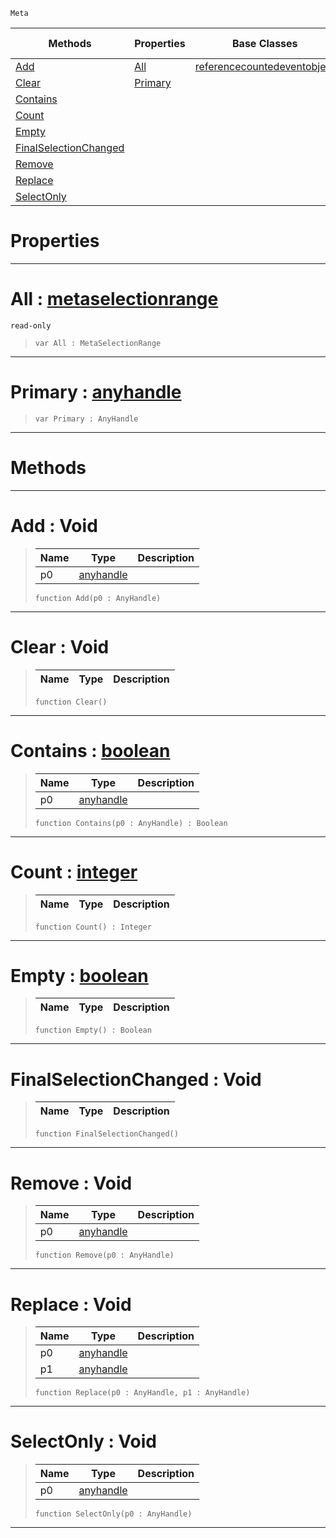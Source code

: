  `Meta`

|Methods|Properties|Base Classes|Derived Classes|
|---|---|---|---|
|[ Add](https://github.com/ZilchEngine/ZilchDocs/blob/master/code_reference/class_reference/metaselection.markdown#add-void)|[ All](https://github.com/ZilchEngine/ZilchDocs/blob/master/code_reference/class_reference/metaselection.markdown#all-zilch-engine-document)|[referencecountedeventobject](https://github.com/ZilchEngine/ZilchDocs/blob/master/code_reference/class_reference/referencecountedeventobject.markdown)| |
|[ Clear](https://github.com/ZilchEngine/ZilchDocs/blob/master/code_reference/class_reference/metaselection.markdown#clear-void)|[ Primary](https://github.com/ZilchEngine/ZilchDocs/blob/master/code_reference/class_reference/metaselection.markdown#primary-zilch-engine-docu)| | |
|[ Contains](https://github.com/ZilchEngine/ZilchDocs/blob/master/code_reference/class_reference/metaselection.markdown#contains-zilch-engine-doc)| | | |
|[ Count](https://github.com/ZilchEngine/ZilchDocs/blob/master/code_reference/class_reference/metaselection.markdown#count-zilch-engine-docume)| | | |
|[ Empty](https://github.com/ZilchEngine/ZilchDocs/blob/master/code_reference/class_reference/metaselection.markdown#empty-zilch-engine-docume)| | | |
|[ FinalSelectionChanged](https://github.com/ZilchEngine/ZilchDocs/blob/master/code_reference/class_reference/metaselection.markdown#finalselectionchanged-vo)| | | |
|[ Remove](https://github.com/ZilchEngine/ZilchDocs/blob/master/code_reference/class_reference/metaselection.markdown#remove-void)| | | |
|[ Replace](https://github.com/ZilchEngine/ZilchDocs/blob/master/code_reference/class_reference/metaselection.markdown#replace-void)| | | |
|[ SelectOnly](https://github.com/ZilchEngine/ZilchDocs/blob/master/code_reference/class_reference/metaselection.markdown#selectonly-void)| | | |


 #  Properties


---  
 #  All : [metaselectionrange](https://github.com/ZilchEngine/ZilchDocs/blob/master/code_reference/class_reference/metaselectionrange.markdown)

 `read-only`

> 
> ``` lang=cpp, name=Nada
> var All : MetaSelectionRange


---  
 #  Primary : [anyhandle](https://github.com/ZilchEngine/ZilchDocs/blob/master/code_reference/nada_base_types/anyhandle.markdown)

> 
> ``` lang=cpp, name=Nada
> var Primary : AnyHandle


---  
 #  Methods


---  
 #  Add : Void

> 
> |Name|Type|Description|
> |---|---|---|
> |p0|[anyhandle](https://github.com/ZilchEngine/ZilchDocs/blob/master/code_reference/nada_base_types/anyhandle.markdown)| |
> ``` lang=cpp, name=Nada
> function Add(p0 : AnyHandle)
> ``` 


---  
 #  Clear : Void

> 
> |Name|Type|Description|
> |---|---|---|
> ``` lang=cpp, name=Nada
> function Clear()
> ``` 


---  
 #  Contains : [boolean](https://github.com/ZilchEngine/ZilchDocs/blob/master/code_reference/nada_base_types/boolean.markdown)

> 
> |Name|Type|Description|
> |---|---|---|
> |p0|[anyhandle](https://github.com/ZilchEngine/ZilchDocs/blob/master/code_reference/nada_base_types/anyhandle.markdown)| |
> ``` lang=cpp, name=Nada
> function Contains(p0 : AnyHandle) : Boolean
> ``` 


---  
 #  Count : [integer](https://github.com/ZilchEngine/ZilchDocs/blob/master/code_reference/nada_base_types/integer.markdown)

> 
> |Name|Type|Description|
> |---|---|---|
> ``` lang=cpp, name=Nada
> function Count() : Integer
> ``` 


---  
 #  Empty : [boolean](https://github.com/ZilchEngine/ZilchDocs/blob/master/code_reference/nada_base_types/boolean.markdown)

> 
> |Name|Type|Description|
> |---|---|---|
> ``` lang=cpp, name=Nada
> function Empty() : Boolean
> ``` 


---  
 #  FinalSelectionChanged : Void

> 
> |Name|Type|Description|
> |---|---|---|
> ``` lang=cpp, name=Nada
> function FinalSelectionChanged()
> ``` 


---  
 #  Remove : Void

> 
> |Name|Type|Description|
> |---|---|---|
> |p0|[anyhandle](https://github.com/ZilchEngine/ZilchDocs/blob/master/code_reference/nada_base_types/anyhandle.markdown)| |
> ``` lang=cpp, name=Nada
> function Remove(p0 : AnyHandle)
> ``` 


---  
 #  Replace : Void

> 
> |Name|Type|Description|
> |---|---|---|
> |p0|[anyhandle](https://github.com/ZilchEngine/ZilchDocs/blob/master/code_reference/nada_base_types/anyhandle.markdown)| |
> |p1|[anyhandle](https://github.com/ZilchEngine/ZilchDocs/blob/master/code_reference/nada_base_types/anyhandle.markdown)| |
> ``` lang=cpp, name=Nada
> function Replace(p0 : AnyHandle, p1 : AnyHandle)
> ``` 


---  
 #  SelectOnly : Void

> 
> |Name|Type|Description|
> |---|---|---|
> |p0|[anyhandle](https://github.com/ZilchEngine/ZilchDocs/blob/master/code_reference/nada_base_types/anyhandle.markdown)| |
> ``` lang=cpp, name=Nada
> function SelectOnly(p0 : AnyHandle)
> ``` 


---  
 

 